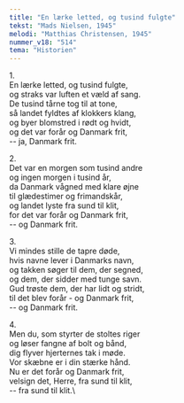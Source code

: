 ```yaml
---
title: "En lærke letted, og tusind fulgte"
tekst: "Mads Nielsen, 1945"
melodi: "Matthias Christensen, 1945"
nummer_v18: "514"
tema: "Historien"
---
```

1\.\
En lærke letted, og tusind fulgte,\
og straks var luften et væld af sang.\
De tusind tårne tog til at tone,\
så landet fyldtes af klokkers klang,\
og byer blomstred i rødt og hvidt,\
og det var forår og Danmark frit,\
-- ja, Danmark frit.

2\.\
Det var en morgen som tusind andre\
og ingen morgen i tusind år,\
da Danmark vågned med klare øjne\
til glædestimer og frimandskår,\
og landet lyste fra sund til klit,\
for det var forår og Danmark frit,\
-- og Danmark frit.

3\.\
Vi mindes stille de tapre døde,\
hvis navne lever i Danmarks navn,\
og takken søger til dem, der segned,\
og dem, der sidder med tunge savn.\
Gud trøste dem, der har lidt og stridt,\
til det blev forår - og Danmark frit,\
-- og Danmark frit.

4\.\
Men du, som styrter de stoltes riger\
og løser fangne af bolt og bånd,\
dig flyver hjerternes tak i møde.\
Vor skæbne er i din stærke hånd.\
Nu er det forår og Danmark frit,\
velsign det, Herre, fra sund til klit,\
-- fra sund til klit.\
